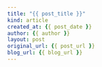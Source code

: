 ```yaml
---
title: "{{ post_title }}"
kind: article
created_at: {{ post_date }}
author: {{ author }}
layout: post
original_url: {{ post_url }}
blog_url: {{ blog_url }}
---
```

